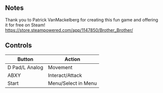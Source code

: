 ## Notes

Thank you to Patrick VanMackelberg for creating this fun game and offering it for free on Steam! https://store.steampowered.com/app/1147850/Brother_Brother/


## Controls

| Button | Action |
|--|--| 
|D Pad/L Analog|Movement|
|ABXY|Interact/Attack|
|Start|Menu/Select in Menu|


